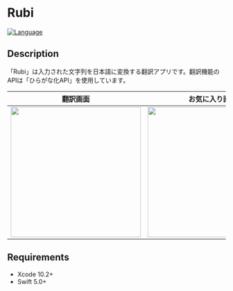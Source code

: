 # Rubi

[![Language](https://img.shields.io/badge/language-Swift%205.0-orange.svg)](https://swift.org)

## Description
「Rubi」は入力された文字列を日本語に変換する翻訳アプリです。翻訳機能のAPIは「ひらがな化API」を使用しています。

|翻訳画面|お気に入り画面|
|:---:|:---:|
|<img src="https://user-images.githubusercontent.com/42649032/60394002-65de3700-9b58-11e9-83b1-c8aab7360708.PNG" width=300>|<img src="https://user-images.githubusercontent.com/42649032/60484296-fd1bc980-9cd3-11e9-9b5d-2e83c2083007.PNG" width=300>|


## Requirements

- Xcode 10.2+
- Swift 5.0+

